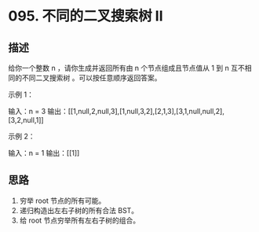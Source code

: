 # 095. 不同的二叉搜索树 II

## 描述

给你一个整数 n ，请你生成并返回所有由 n 个节点组成且节点值从 1 到 n 互不相同的不同二叉搜索树 。可以按任意顺序返回答案。

示例 1：

输入：n = 3
输出：[[1,null,2,null,3],[1,null,3,2],[2,1,3],[3,1,null,null,2],[3,2,null,1]]

示例 2：

输入：n = 1
输出：[[1]]

## 思路

1. 穷举 root 节点的所有可能。
2. 递归构造出左右子树的所有合法 BST。
3. 给 root 节点穷举所有左右子树的组合。
